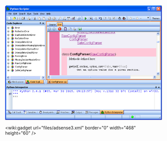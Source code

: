 ![images/screenshot3.png](images/screenshot3.png)

&lt;wiki:gadget url="files/adsense3.xml" border="0" width="468" height="60" /&gt;